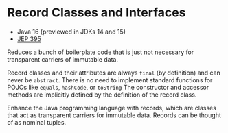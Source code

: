 # Record Classes and Interfaces

* Java 16 (previewed in JDKs 14 and 15)
* [JEP 395](https://openjdk.java.net/jeps/395)

Reduces a bunch of boilerplate code that is just not necessary for
transparent carriers of immutable data.

Record classes and their attributes are always `final` (by
definition) and can never be `abstract`. There is no need to
implement standard functions for POJOs like `equals`, `hashCode`, or
`toString` The constructor and accessor methods are implicitly
defined by the definition of the record class.

Enhance the Java programming language with records, which are
classes that act as transparent carriers for immutable data. Records
can be thought of as nominal tuples.
